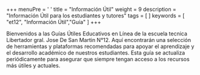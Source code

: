 +++
menuPre = '<i class="fa-solid fa-circle-info"></i> '
title = "Información Útil"
weight = 9
description = "Información Útil para los estudiantes y tutores"
tags = [ ]
keywords = [ "et12", "Información Útil","Guía" ]
+++

Bienvenidos a las Guías Útiles Educativos en Línea de la escuela tecnica Libertador gral. Jose De San Martin N°12. Aquí encontrarán una selección de herramientas y plataformas recomendadas para apoyar el aprendizaje y el desarrollo académico de nuestros estudiantes. Esta guía se actualiza periódicamente para asegurar que siempre tengan acceso a los recursos más útiles y actuales.
